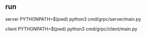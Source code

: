 ## run

server
PYTHONPATH=$(pwd) python3 cmd/grpc/server/main.py


client
PYTHONPATH=$(pwd) python3 cmd/grpc/client/main.py